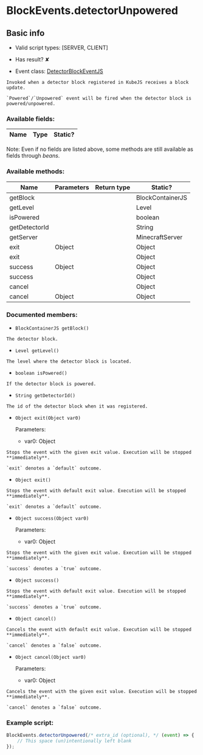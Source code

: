 # BlockEvents.detectorUnpowered

## Basic info

- Valid script types: [SERVER, CLIENT]

- Has result? ✘

- Event class: [DetectorBlockEventJS](https://github.com/KubeJS-Mods/KubeJS/tree/1902/common/src/main/java/dev/latvian/mods/kubejs/block/DetectorBlockEventJS.java)

```
Invoked when a detector block registered in KubeJS receives a block update.

`Powered`/`Unpowered` event will be fired when the detector block is powered/unpowered.
```

### Available fields:

| Name | Type | Static? |
| ---- | ---- | ------- |

Note: Even if no fields are listed above, some methods are still available as fields through *beans*.

### Available methods:

| Name | Parameters | Return type | Static? |
| ---- | ---------- | ----------- | ------- |
| getBlock |  |  | BlockContainerJS | ✘ |
| getLevel |  |  | Level | ✘ |
| isPowered |  |  | boolean | ✘ |
| getDetectorId |  |  | String | ✘ |
| getServer |  |  | MinecraftServer | ✘ |
| exit | Object |  | Object | ✘ |
| exit |  |  | Object | ✘ |
| success | Object |  | Object | ✘ |
| success |  |  | Object | ✘ |
| cancel |  |  | Object | ✘ |
| cancel | Object |  | Object | ✘ |


### Documented members:

- `BlockContainerJS getBlock()`
```
The detector block.
```

- `Level getLevel()`
```
The level where the detector block is located.
```

- `boolean isPowered()`
```
If the detector block is powered.
```

- `String getDetectorId()`
```
The id of the detector block when it was registered.
```

- `Object exit(Object var0)`

  Parameters:
  - var0: Object

```
Stops the event with the given exit value. Execution will be stopped **immediately**.

`exit` denotes a `default` outcome.
```

- `Object exit()`
```
Stops the event with default exit value. Execution will be stopped **immediately**.

`exit` denotes a `default` outcome.
```

- `Object success(Object var0)`

  Parameters:
  - var0: Object

```
Stops the event with the given exit value. Execution will be stopped **immediately**.

`success` denotes a `true` outcome.
```

- `Object success()`
```
Stops the event with default exit value. Execution will be stopped **immediately**.

`success` denotes a `true` outcome.
```

- `Object cancel()`
```
Cancels the event with default exit value. Execution will be stopped **immediately**.

`cancel` denotes a `false` outcome.
```

- `Object cancel(Object var0)`

  Parameters:
  - var0: Object

```
Cancels the event with the given exit value. Execution will be stopped **immediately**.

`cancel` denotes a `false` outcome.
```



### Example script:

```js
BlockEvents.detectorUnpowered(/* extra_id (optional), */ (event) => {
	// This space (un)intentionally left blank
});
```

